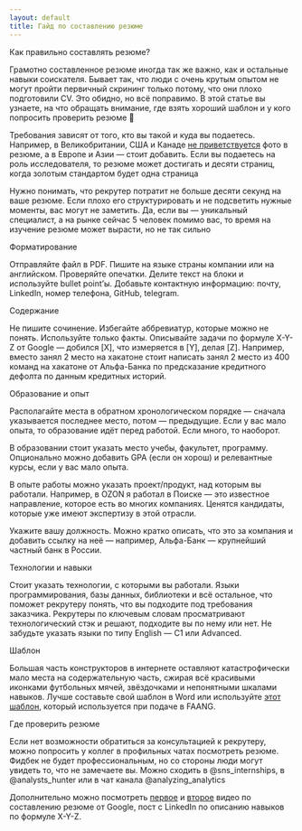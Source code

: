 ```yaml
---
layout: default
title: Гайд по составлению резюме
---
```


Как правильно составлять резюме?

Грамотно составленное резюме иногда так же важно, как и остальные навыки соискателя. Бывает так, что люди с очень крутым опытом не могут пройти первичный скрининг только потому, что они плохо подготовили CV. Это обидно, но всё поправимо. В этой статье вы узнаете, на что обращать внимание, где взять хороший шаблон и у кого попросить проверить резюме 🧘

Требования зависят от того, кто вы такой и куда вы подаетесь. Например, в Великобритании, США и Канаде <a href="https://graduateland.com/article/profile-picture-cv#the%20US">не приветствуется</a> фото в резюме, а в Европе и Азии — стоит добавить. Если вы подаетесь на роль исследователя, то резюме может достигать и десяти страниц, когда золотым стандартом будет одна страница

Нужно понимать, что рекрутер потратит не больше десяти секунд на ваше резюме. Если плохо его структурировать и не подсветить нужные моменты, вас могут не заметить. Да, если вы — уникальный специалист, а на рынке сейчас 5 человек помимо вас, то время на изучение резюме может вырасти, но не так сильно

Форматирование

Отправляйте файл в PDF. Пишите на языке страны компании или на английском. Проверяйте опечатки. Делите текст на блоки и используйте bullet point’ы. Добавьте контактную информацию: почту, LinkedIn, номер телефона, GitHub, telegram.

Содержание

Не пишите сочинение. Избегайте аббревиатур, которые можно не понять. Используйте только факты. Описывайте задачи по формуле X-Y-Z от Google — добился [X], что измеряется в [Y], делая [Z]. Например, вместо занял 2 место на хакатоне стоит написать занял 2 место из 400 команд на хакатоне от Альфа-Банка по предсказание кредитного дефолта по данным кредитных историй.

Образование и опыт

Располагайте места в обратном хронологическом порядке — сначала указывается последнее место, потом — предыдущие. Если у вас мало опыта, то образование идёт перед работой. Если много, то наоборот.

В образовании стоит указать место учебы, факультет, программу. Опционально можно добавить GPA (если он хорош) и релевантные курсы, если у вас мало опыта.

В опыте работы можно указать проект/продукт, над которым вы работали. Например, в OZON я работал в Поиске — это известное направление, которое есть во многих компаниях. Ценятся кандидаты, которые уже имеют экспертизу в этой отрасли.

Укажите вашу должность. Можно кратко описать, что это за компания и добавить ссылку на неё — например, Альфа-Банк — крупнейший частный банк в России. 

Технологии и навыки

Стоит указать технологии, с которыми вы работали. Языки программирования, базы данных, библиотеки и всё остальное, что поможет рекрутеру понять, что вы подходите под требования заказчика. Рекрутеры по ключевым словам просматривают технологический стэк и решают, подходите вы по нему или нет. Не забудьте указать языки по типу English — C1 или Advanced.

Шаблон

Большая часть конструкторов в интернете оставляют катастрофически мало места на содержательную часть, сжирая всё красивыми иконками футбольных мячей, звёздочками и непонятными шкалами навыков. Лучше составьте свой шаблон в Word или используйте <a href="https://www.overleaf.com/latex/templates/faangpath-simple-template/npsfpdqnxmbc">этот шаблон</a>, который используется при подаче в FAANG.

Где проверить резюме

Если нет возможности обратиться за консультацией к рекрутеру, можно попросить у коллег в профильных чатах посмотреть резюме. Фидбек не будет профессиональным, но со стороны люди могут увидеть то, что не замечаете вы. Можно сходить в @sns_internships, в @analysts_hunter или в чат канала @analyzing_analytics

Дополнительно можно посмотреть <a href="https://www.youtube.com/watch?v=zrXZBkYzuZo">первое</a> и <a href="https://www.youtube.com/watch?v=BYUy1yvjHxE">второе</a> видео по составлению резюме от Google, пост с LinkedIn по описанию навыков по формуле X-Y-Z.
